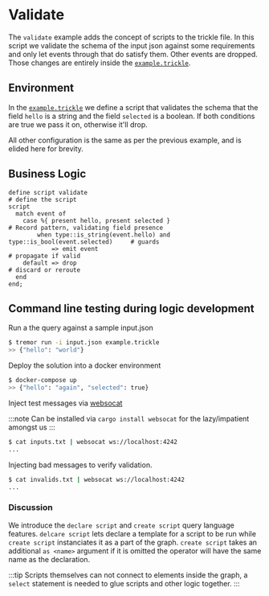 # Validate

The `validate` example adds the concept of scripts to the trickle file. In this script we validate the schema of the input json against some requirements and only let events through that do satisfy them. Other events are dropped. Those changes are entirely inside the [`example.trickle`](etc/tremor/config/example.trickle).

## Environment

In the [`example.trickle`](etc/tremor/config/example.trickle) we define a script that validates the schema that the field `hello` is a string and the field `selected` is a boolean. If both conditions are true we pass it on, otherwise it'll drop.

All other configuration is the same as per the previous example, and is elided here for brevity.

## Business Logic

```tremor
define script validate                                                          # define the script
script
  match event of
    case %{ present hello, present selected }                                   # Record pattern, validating field presence
        when type::is_string(event.hello) and type::is_bool(event.selected)     # guards
            => emit event                                                       # propagate if valid
    default => drop                                                             # discard or reroute
  end
end;
```

## Command line testing during logic development

Run a the query against a sample input.json

```bash
$ tremor run -i input.json example.trickle
>> {"hello": "world"}
```

Deploy the solution into a docker environment

```bash
$ docker-compose up
>> {"hello": "again", "selected": true}
```

Inject test messages via [websocat](https://github.com/vi/websocat)

:::note
Can be installed via `cargo install websocat` for the lazy/impatient amongst us
:::

```bash
$ cat inputs.txt | websocat ws://localhost:4242
...
```

Injecting bad messages to verify validation.

```bash
$ cat invalids.txt | websocat ws://localhost:4242
...
```

### Discussion

We introduce the `declare script` and `create script` query language features. `delcare script` lets declare a template for a script to be run while `create script` instanciates it as a part of the graph. `create script` takes an additional `as <name>` argument if it is omitted the operator will have the same name as the declaration.

:::tip
Scripts themselves can not connect to elements inside the graph, a `select` statement is needed to glue scripts and other logic together.
:::
